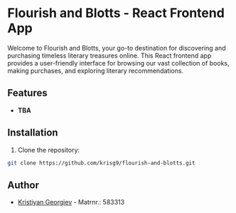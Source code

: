 # Flourish and Blotts - React Frontend App

Welcome to Flourish and Blotts, your go-to destination for discovering and purchasing timeless literary treasures online. This React frontend app provides a user-friendly interface for browsing our vast collection of books, making purchases, and exploring literary recommendations.

## Features

- **TBA**

## Installation

1. Clone the repository:

```bash
git clone https://github.com/krisg9/flourish-and-blotts.git
```

## Author

- [Kristiyan Georgiev](https://github.com/krisg9) - Matrnr.: 583313
